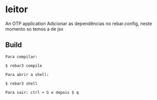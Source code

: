 leitor
=====

An OTP application
Adicionar as dependências no rebar.config, neste momento so temos a de jsx

Build
-----
    Para compilar:

    $ rebar3 compile

    Para abrir a shell:

    $ rebar3 shell

    Para sair: ctrl + G e depois $ q


